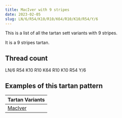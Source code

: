 ```yaml
---
title: MacIver with 9 stripes
date: 2023-02-05
slug: LN/6/R54/K10/R10/K64/R10/K10/R54/Y/6
---
```

This is a list of all the tartan sett variants with 9 stripes.

It is a 9 stripes tartan.


## Thread count
LN/6 R54 K10 R10 K64 R10 K10 R54 Y/6

## Examples of this tartan pattern

| Tartan Variants |
|---------------|
| [MacIver](/variants/ln/6/r54/k10/r10/k64/r10/k10/r54/y/6-k000000-lne0e0e0-rc00000-yf0c000)||
